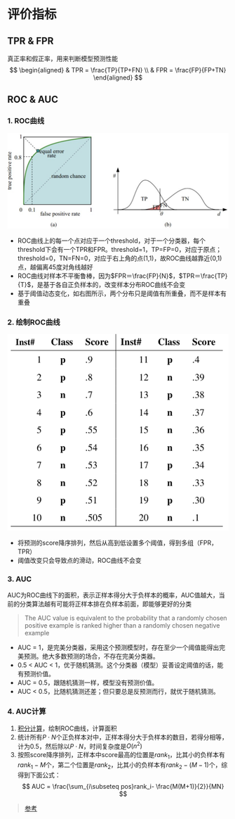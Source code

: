 # 评价指标

## TPR & FPR

真正率和假正率，用来判断模型预测性能
$$
\begin{aligned}
& TPR = \frac{TP}{TP+FN} \\  
& FPR = \frac{FP}{FP+TN}
\end{aligned}
$$
  
## ROC & AUC

### 1. ROC曲线
![屏幕快照 2020-01-29 下午3.00.33](/assets/屏幕快照%202020-01-29%20下午3.00.33.png)

- ROC曲线上的每一个点对应于一个threshold，对于一个分类器，每个threshold下会有一个TPR和FPR。threshold=1，TP=FP=0，对应于原点；threshold=0，TN=FN=0，对应于右上角的点(1,1)，故ROC曲线越靠近(0,1)点，越偏离45度对角线越好
- ROC曲线对样本不平衡鲁棒，因为$FPR＝\frac{FP}{N}$，$TPR＝\frac{TP}{T}$，是基于各自正负样本的，改变样本分布ROC曲线不会变
- 基于阈值动态变化，如右图所示，两个分布只是阈值有所重叠，而不是样本有重叠

### 2. 绘制ROC曲线

![屏幕快照 2020-01-29 下午3.01.51](/assets/屏幕快照%202020-01-29%20下午3.01.51.png)

- 将预测的score降序排列，然后从高到低设置多个阈值，得到多组（FPR，TPR）
- 阈值改变只会导致点的滑动，ROC曲线不会变

### 3. AUC
AUC为ROC曲线下的面积，表示正样本得分大于负样本的概率，AUC值越大，当前的分类算法越有可能将正样本排在负样本前面，即能够更好的分类
> The AUC value is equivalent to the probability that a randomly chosen positive example is ranked higher than a randomly chosen negative example

- AUC = 1，是完美分类器，采用这个预测模型时，存在至少一个阈值能得出完美预测。绝大多数预测的场合，不存在完美分类器。
- 0.5 < AUC < 1，优于随机猜测。这个分类器（模型）妥善设定阈值的话，能有预测价值。
- AUC = 0.5，跟随机猜测一样，模型没有预测价值。
- AUC < 0.5，比随机猜测还差；但只要总是反预测而行，就优于随机猜测。

### 4. AUC计算
  1. [积分计算](https://www.zhihu.com/search?type=content&q=AUC%E8%AE%A1%E7%AE%97)，绘制ROC曲线，计算面积
  2. 统计所有$P \cdot N$个正负样本对中，正样本得分大于负样本的数目，若得分相等，计为0.5，然后除以$P \cdot N$，时间复杂度是$O(n^2)$
  3. 按照score降序排列，正样本中score最高的位置是$rank_1$，比其小的负样本有$rank_1-M$个，第二个位置是$rank_2$，比其小的负样本有$rank_2-(M-1)$个，综得到下面公式：
    $$
    AUC = \frac{\sum_{i\subseteq pos}rank_i- \frac{M(M+1)}{2}}{MN}
    $$

> [参考](https://zhwhong.cn/2017/04/14/ROC-AUC-Precision-Recall-analysis/#%E4%BA%8C%E3%80%81ROC%E6%9B%B2%E7%BA%BF)